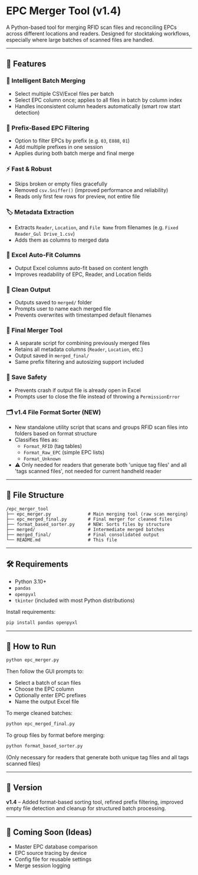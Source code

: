 # EPC Merger Tool (v1.4)

A Python-based tool for merging RFID scan files and reconciling EPCs across different locations and readers. Designed for stocktaking workflows, especially where large batches of scanned files are handled.

---

## 🔧 Features

### 🧠 Intelligent Batch Merging
- Select multiple CSV/Excel files per batch
- Select EPC column once; applies to all files in batch by column index
- Handles inconsistent column headers automatically (smart row start detection)

### 🎯 Prefix-Based EPC Filtering
- Option to filter EPCs by prefix (e.g. `03`, `E888`, `01`)
- Add multiple prefixes in one session
- Applies during both batch merge and final merge

### ⚡ Fast & Robust
- Skips broken or empty files gracefully
- Removed `csv.Sniffer()` (improved performance and reliability)
- Reads only first few rows for preview, not entire file

### 🏷️ Metadata Extraction
- Extracts `Reader`, `Location`, and `File Name` from filenames (e.g. `Fixed Reader_Gul Drive_1.csv`)
- Adds them as columns to merged data

### 📏 Excel Auto-Fit Columns
- Output Excel columns auto-fit based on content length
- Improves readability of EPC, Reader, and Location fields

### 💾 Clean Output
- Outputs saved to `merged/` folder
- Prompts user to name each merged file
- Prevents overwrites with timestamped default filenames

### 🔁 Final Merger Tool
- A separate script for combining previously merged files
- Retains all metadata columns (`Reader`, `Location`, etc.)
- Output saved in `merged_final/`
- Same prefix filtering and autosizing support included

### 🧯 Save Safety
- Prevents crash if output file is already open in Excel
- Prompts user to close the file instead of throwing a `PermissionError`

### 🗂️ v1.4 File Format Sorter (NEW)
- New standalone utility script that scans and groups RFID scan files into folders based on format structure
- Classifies files as:
  - `Format_RFID` (tag tables)
  - `Format_Raw_EPC` (simple EPC lists)
  - `Format_Unknown`
- ⚠️ Only needed for readers that generate both 'unique tag files' and all 'tags scanned files', not needed for current handheld reader

---

## 📁 File Structure
```
/epc_merger_tool
├── epc_merger.py              # Main merging tool (raw scan merging)
├── epc_merged_final.py        # Final merger for cleaned files
├── format_based_sorter.py     # NEW: Sorts files by structure
├── merged/                    # Intermediate merged batches
├── merged_final/              # Final consolidated output
└── README.md                  # This file
```

---

## 🛠 Requirements
- Python 3.10+
- `pandas`
- `openpyxl`
- `tkinter` (included with most Python distributions)

Install requirements:
```bash
pip install pandas openpyxl
```

---

## 🚀 How to Run
```bash
python epc_merger.py
```
Then follow the GUI prompts to:
- Select a batch of scan files
- Choose the EPC column
- Optionally enter EPC prefixes
- Name the output Excel file

To merge cleaned batches:
```bash
python epc_merged_final.py
```

To group files by format before merging:
```bash
python format_based_sorter.py
```
(Only necessary for readers that generate both unique tag files and all tags scanned files)

---

## 📌 Version
**v1.4** – Added format-based sorting tool, refined prefix filtering, improved empty file detection and cleanup for structured batch processing.

---

## 🧪 Coming Soon (Ideas)
- Master EPC database comparison
- EPC source tracing by device
- Config file for reusable settings
- Merge session logging
